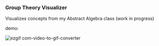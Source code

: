 ### Group Theory Visualizer
Visualizes concepts from my Abstract Algebra class (work in progress)

demo:

![ezgif com-video-to-gif-converter](https://github.com/user-attachments/assets/30b99197-a2bb-4907-ad63-b2acda9e5fa8)
